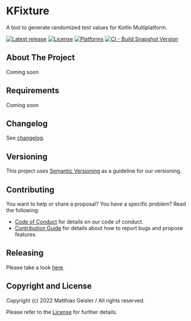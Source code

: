 # KFixture
A tool to generate randomized test values for Kotlin Multiplatform.

[![Latest release](https://raw.githubusercontent.com/bitPogo/test-utils-kmp/main/docs/src/assets/badge-release-latest.svg)](https://github.com/bitPogo/kfixture/releases)
[![License](https://raw.githubusercontent.com/bitPogo/test-utils-kmp/main/docs/src/assets/badge-license.svg)](https://github.com/bitPogo/kfixture/blob/main/LICENSE)
[![Platforms](https://raw.githubusercontent.com/bitPogo/test-utils-kmp/main/docs/src/assets/badge-platform-support.svg)](https://github.com/bitPogo/kfixture/blob/main/docs/src/assets/badge-platform-support.svg)
[![CI - Build Snapshot Version](https://github.com/bitPogo/test-utils-kmp/actions/workflows/ci-latest-version.yml/badge.svg)](https://github.com/bitPogo/kfixture/actions/workflows/ci-latest-version.yml/badge.svg)

## About The Project
Coming soon

## Requirements

Coming soon

## Changelog

See [changelog](https://github.com/bitPogo/kfixture/blob/main/CHANGELOG.md).

## Versioning

This project uses [Semantic Versioning](http://semver.org/) as a guideline for our versioning.

## Contributing

You want to help or share a proposal? You have a specific problem? Read the following:

* [Code of Conduct](https://github.com/bitPogo/test-utils-kmp/blob/main/CODE_OF_CONDUCT.md) for details on our code of conduct.
* [Contribution Guide](https://github.com/bitPogo/test-utils-kmp/blob/main/CONTRIBUTING.md) for details about how to report bugs and propose features.

## Releasing

Please take a look [here](https://github.com/bitPogo/test-utils-kmp/tree/main/docs/src/development/releasing.md).

## Copyright and License

Copyright (c) 2022 Matthias Geisler / All rights reserved.

Please refer to the [License](https://github.com/bitPogo/test-utils-kmp/blob/main/LICENSE) for further details.
